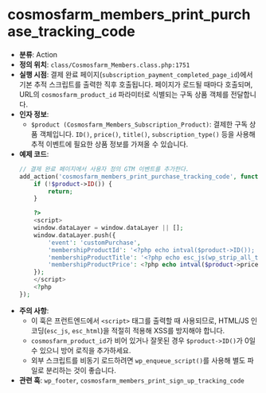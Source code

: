 ﻿# cosmosfarm_members_print_purchase_tracking_code

- **분류**: Action
- **정의 위치**: `class/Cosmosfarm_Members.class.php:1751`
- **실행 시점**: 결제 완료 페이지(`subscription_payment_completed_page_id`)에서 기본 추적 스크립트를 출력한 직후 호출됩니다. 페이지가 로드될 때마다 호출되며, URL의 `cosmosfarm_product_id` 파라미터로 식별되는 구독 상품 객체를 전달합니다.
- **인자 정보**:
  - `$product (Cosmosfarm_Members_Subscription_Product)`: 결제한 구독 상품 객체입니다. `ID()`, `price()`, `title()`, `subscription_type()` 등을 사용해 추적 이벤트에 필요한 상품 정보를 가져올 수 있습니다.
- **예제 코드**:
  ```php
  // 결제 완료 페이지에서 사용자 정의 GTM 이벤트를 추가한다.
  add_action('cosmosfarm_members_print_purchase_tracking_code', function ($product) {
      if (!$product->ID()) {
          return;
      }

      ?>
      <script>
      window.dataLayer = window.dataLayer || [];
      window.dataLayer.push({
          'event': 'customPurchase',
          'membershipProductId': '<?php echo intval($product->ID()); ?>',
          'membershipProductTitle': '<?php echo esc_js(wp_strip_all_tags($product->title())); ?>',
          'membershipProductPrice': <?php echo intval($product->price()); ?>
      });
      </script>
      <?php
  });
  ```
- **주의 사항**:
  - 이 훅은 프런트엔드에서 `<script>` 태그를 출력할 때 사용되므로, HTML/JS 인코딩(`esc_js`, `esc_html`)을 적절히 적용해 XSS를 방지해야 합니다.
  - `cosmosfarm_product_id`가 비어 있거나 잘못된 경우 `$product->ID()`가 0일 수 있으니 방어 로직을 추가하세요.
  - 외부 스크립트를 비동기 로드하려면 `wp_enqueue_script()`를 사용해 별도 파일로 분리하는 것이 좋습니다.
- **관련 훅**: `wp_footer`, `cosmosfarm_members_print_sign_up_tracking_code`
